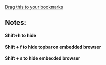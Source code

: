 [Drag this to your bookmarks](javascript:(function()%7Bvar%20u%3D'https%3A%2F%2Fraw.githubusercontent.com%2FAlex236508%2FHackerGUI-Reborn%2Frefs%2Fheads%2Fmain%2FGUI%2520Reborn.js'%3Bfunction%20inject(code)%7Bvar%20b%3Dnew%20Blob(%5Bcode%5D%2C%7Btype%3A'application%2Fjavascript'%7D)%3Bvar%20url%3DURL.createObjectURL(b)%3Bvar%20s%3Ddocument.createElement('script')%3Bs.src%3Durl%3Bs.onload%3Dfunction()%7BURL.revokeObjectURL(url)%3Bconsole.log('Blob%20script%20loaded')%3B%7D%3Bs.onerror%3Dfunction()%7Balert('Failed%20to%20execute%20blob%20script')%3B%7D%3B(document.head%7C%7Cdocument.documentElement).appendChild(s)%3B%7Dfetch(u).then(function(r)%7Bif(!r.ok)throw%20new%20Error(r.status)%3Breturn%20r.text()%7D).then(inject).catch(function(e)%7Balert('Load%20failed%3A%20'%2Be)%3B%7D)%3B%7D)())




## Notes:

#### Shift+h to hide

#### Shift + f to hide topbar on embedded browser

#### Shift + s to hide embedded browser
